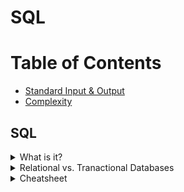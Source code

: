 # SQL

# Table of Contents
* [Standard Input & Output](Standard-Input-&-Output)
* [Complexity](complexity)

## SQL
<details><summary>What is it?</summary>
<p>
<li> Sturctured Query Language - language for structured database management and data manipulation
<li>Used to (1) read and retrieve data, (2) write data, and (3) update data
</p>
</details>

<details><summary>Relational vs. Tranactional Databases</summary>
<p>
<table style="width:100%">
  <tr>
    <th>Relational</th>
    <th>Transactional</th> 
  </tr>
  <tr>
    <td> 
	    <ul>
		    <li>shows relationships between tables</li>
		    <li>easy querying and data manipulation</li>
	   </ul>
    </td>
    <td>
	    <ul>
		    <li>operational database</li>
	   </ul>
    </td>
  </tr>

</table>

</p>
</details>


<details><summary>Cheatsheet</summary>
<p>
<embed  src="dsml-study-guide/images/zt_sql_cheat_sheet.pdf#toolbar=0" width="500"  height="500">

</p>
</details>
<!--stackedit_data:
eyJoaXN0b3J5IjpbMTExMjc1NjgwNywtMTQ1MTk5MjYyNiwtOT
E2NjkyMTM5LC0xNTI2OTE5Nzc4LC04Mjc5OTA2NjksNzMwOTk4
MTE2XX0=
-->